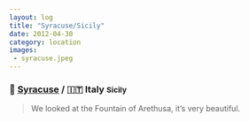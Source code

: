 ```yaml
---
layout: log
title: "Syracuse/Sicily"
date: 2012-04-30
category: location
images:
 - syracuse.jpeg
---
```


### 📍 [Syracuse](https://maps.app.goo.gl/qZESCqm7T7FjnHTT6) / 🇮🇹 Italy <small class="superscript">Sicily</small>

> We looked at the Fountain of Arethusa, it’s very beautiful.